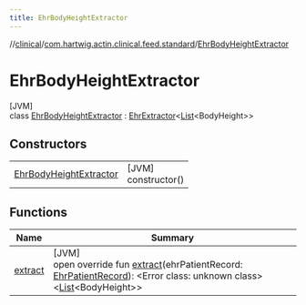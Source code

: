 ```yaml
---
title: EhrBodyHeightExtractor
---
```

//[clinical](../../../index.html)/[com.hartwig.actin.clinical.feed.standard](../index.html)/[EhrBodyHeightExtractor](index.html)



# EhrBodyHeightExtractor



[JVM]\
class [EhrBodyHeightExtractor](index.html) : [EhrExtractor](../-ehr-extractor/index.html)&lt;[List](https://kotlinlang.org/api/latest/jvm/stdlib/kotlin.collections/-list/index.html)&lt;BodyHeight&gt;&gt;



## Constructors


| | |
|---|---|
| [EhrBodyHeightExtractor](-ehr-body-height-extractor.html) | [JVM]<br>constructor() |


## Functions


| Name | Summary |
|---|---|
| [extract](extract.html) | [JVM]<br>open override fun [extract](extract.html)(ehrPatientRecord: [EhrPatientRecord](../-ehr-patient-record/index.html)): &lt;Error class: unknown class&gt;&lt;[List](https://kotlinlang.org/api/latest/jvm/stdlib/kotlin.collections/-list/index.html)&lt;BodyHeight&gt;&gt; |

